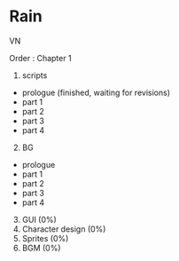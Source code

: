 # Rain
VN



Order :
Chapter 1
1. scripts
  - prologue (finished, waiting for revisions)
  - part 1
  - part 2
  - part 3
  - part 4
  
2. BG
  - prologue 
  - part 1
  - part 2
  - part 3
  - part 4
  
3. GUI (0%)
4. Character design (0%)
5. Sprites (0%)
6. BGM (0%)
